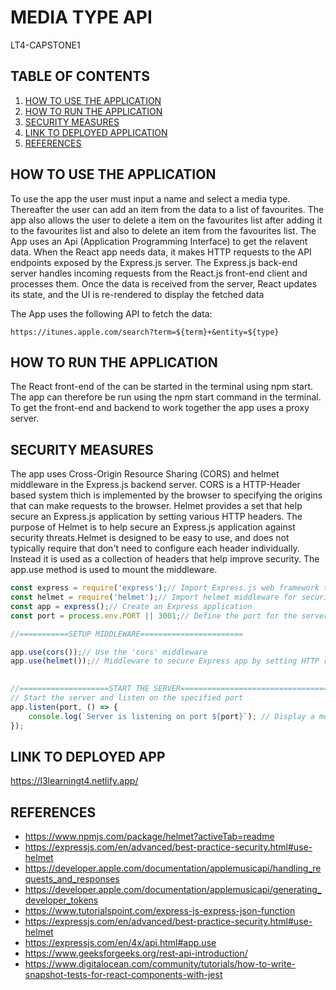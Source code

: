 # MEDIA TYPE API

LT4-CAPSTONE1

## TABLE OF CONTENTS
1. [HOW TO USE THE APPLICATION](#how-to-use-the-application)
2. [HOW TO RUN THE APPLICATION](#how-to-run-the-application)
3. [SECURITY MEASURES](#security-measures)
4. [LINK TO DEPLOYED APPLICATION](#link-to-deployed-app)
5. [REFERENCES](#references)

## HOW TO USE THE APPLICATION

To use the app the user must input a name and select a media type. Thereafter the user can add an item from the data to a list of favourites. The app also allows the user to delete a item on the favourites list after adding it to the favourites list and also to delete an item from the favourites list. 
The App uses an Api (Application Programming Interface) to get the relavent data.  When the React app needs data, it makes HTTP requests to the API endpoints exposed by the Express.js server. The Express.js back-end server handles incoming requests from the React.js front-end client and processes them. Once the data is received from the server, React updates its state, and the UI is re-rendered to display the fetched data

The App uses the following API to fetch the data:

`https://itunes.apple.com/search?term=${term}+&entity=${type}`


## HOW TO RUN THE APPLICATION

The React front-end of the can be started in the terminal using npm start. The app can therefore be run using the npm start command in the terminal. To get the front-end and backend to work together the app uses a proxy server.


## SECURITY MEASURES

The app uses Cross-Origin Resource Sharing (CORS)  and helmet middleware in the Express.js backend server. CORS is a HTTP-Header based system thich is implemented by the browser to specifying the origins that can make requests to the browser. Helmet provides a set that help secure an Express.js application by setting various HTTP headers. The purpose of Helmet is to help secure an Express.js application against security threats.Helmet is designed to be easy to use, and does not typically require that don't need to configure each header individually. Instead it is used as a collection of headers that help improve security. The app.use method is used to mount the middleware. 

   ```javascript
   const express = require('express');// Import Express.js web framework to build the web server
   const helmet = require('helmet');// Import helmet middleware for security headers
   const app = express();// Create an Express application
   const port = process.env.PORT || 3001;// Define the port for the server to listen on

  //===========SETUP MIDDLEWARE=======================

   app.use(cors());// Use the 'cors' middleware 
   app.use(helmet());// Middleware to secure Express app by setting HTTP response headers.

    
   //====================START THE SERVER==================================
   // Start the server and listen on the specified port
   app.listen(port, () => {
       console.log(`Server is listening on port ${port}`); // Display a message in the console indicating that the server is running.
   });
   ```

## LINK TO DEPLOYED APP

https://l3learningt4.netlify.app/
 
## REFERENCES
- https://www.npmjs.com/package/helmet?activeTab=readme
- https://expressjs.com/en/advanced/best-practice-security.html#use-helmet
- https://developer.apple.com/documentation/applemusicapi/handling_requests_and_responses
- https://developer.apple.com/documentation/applemusicapi/generating_developer_tokens
- https://www.tutorialspoint.com/express-js-express-json-function
- https://expressjs.com/en/advanced/best-practice-security.html#use-helmet
- https://expressjs.com/en/4x/api.html#app.use 
- https://www.geeksforgeeks.org/rest-api-introduction/
- https://www.digitalocean.com/community/tutorials/how-to-write-snapshot-tests-for-react-components-with-jest
